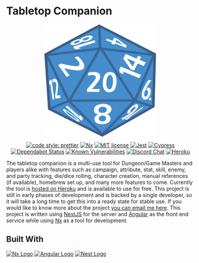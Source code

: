 # Tabletop Companion

<p align="center"><img src="./d20.png" width=300 height=300 alt="d20 logo" align="center"></p>

<div align="center">

[![code style: prettier](https://badgen.net/badge/Code%20style/prettier/cyan?icon=typescript)](https://github.com/prettier/prettier)
[![Nx](https://badgen.net/badge/Built%20With/Nx/8A2BE2)](https://nx.dev/getting-started/what-is-nx)
[![MIT license](https://badgen.net/badge/License/MIT/66CC00)](http://opensource.org/licenses/MIT)
[![Jest](https://badgen.net/badge/Tested%20With/Jest/800000)](https://jestjs.io)
[![Cypress](https://badgen.net/badge/Tested%20With/Cypress/2e3138)](https://www.cypress.io)
[![Dependabot Status](https://api.dependabot.com/badges/status?host=github&repo=jmcdo29/zeldaPlay)](https://dependabot.com)
[![Known Vulnerabilities](https://snyk.io/test/github/jmcdo29/zeldaPlay/badge.svg?targetFile=package.json)](https://snyk.io/test/github/jmcdo29/zeldaPlay?targetFile=package.json)
[![Discord Chat](https://badgen.net/badge/Chat%20on/Discord/blue?icon=discord)](https://discord.gg/hGuDEgG)
[![Heroku](https://badgen.net/badge/Running%20on/Heroku/79589f)](https://heroku.com)

</div>

The tabletop companion is a multi-use tool for Dungeon/Game Masters and players alike with features such as campaign, attribute, stat, skill, enemy, and party tracking, die/dice rolling, character creation, manual references (if available), homebrew set up, and many more features to come. Currently the tool is [hosted on Heroku](https://zeldaplay.herokuapp.com) and is available to use for free. This project is still in early phases of development and is backed by a single developer, so it will take a long time to get this into a ready state for stable use. If you would like to know more about the project [you can email me here](mailto://jmcdo29@gmail.com). This project is written using [NestJS](https://docs.nestjs.com) for the server and [Angular](https://angular.io) as the front end service while using [Nx](https://nx.dev) as a tool for development.

## Built With

<a href="https://nx.dev/getting-started/what-is-nx" align="left"><img src="https://raw.githubusercontent.com/nrwl/nx/master/nx-logo.png" width="50" alt="Nx Logo"></a>
<a href="https://angular.io"><img src="https://angular.io/assets/images/logos/angular/angular.svg" width=50 alt="Angular Logo"></a>
<a href="https://docs.nestjs.com"><img src="https://d33wubrfki0l68.cloudfront.net/49c2be6f2607b5c12dd27f8ecc8521723447975d/f05c5/logo-small.cbbeba89.svg" width=50 alt="Nest Logo"></a>
